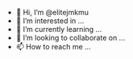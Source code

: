 - 👋 Hi, I’m @elitejmkmu
- 👀 I’m interested in ...
- 🌱 I’m currently learning ...
- 💞️ I’m looking to collaborate on ...
- 📫 How to reach me ...

<!---
elitejmkmu/elitejmkmu is a ✨ special ✨ repository because its `README.md` (this file) appears on your GitHub profile.
You can click the Preview link to take a look at your changes.
--->

